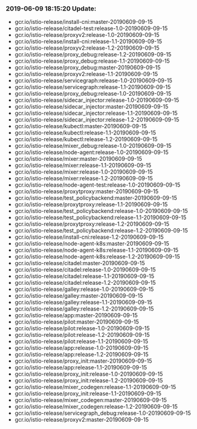 ### 2019-06-09 18:15:20 Update:

- gcr.io/istio-release/install-cni:master-20190609-09-15
- gcr.io/istio-release/citadel-test:release-1.0-20190609-09-15
- gcr.io/istio-release/proxyv2:release-1.0-20190609-09-15
- gcr.io/istio-release/install-cni:release-1.1-20190609-09-15
- gcr.io/istio-release/proxyv2:release-1.2-20190609-09-15
- gcr.io/istio-release/proxy_debug:release-1.2-20190609-09-15
- gcr.io/istio-release/proxy_debug:release-1.1-20190609-09-15
- gcr.io/istio-release/proxy_debug:master-20190609-09-15
- gcr.io/istio-release/proxyv2:release-1.1-20190609-09-15
- gcr.io/istio-release/servicegraph:release-1.0-20190609-09-15
- gcr.io/istio-release/servicegraph:release-1.1-20190609-09-15
- gcr.io/istio-release/proxy_debug:release-1.0-20190609-09-15
- gcr.io/istio-release/sidecar_injector:release-1.0-20190609-09-15
- gcr.io/istio-release/sidecar_injector:master-20190609-09-15
- gcr.io/istio-release/sidecar_injector:release-1.1-20190609-09-15
- gcr.io/istio-release/sidecar_injector:release-1.2-20190609-09-15
- gcr.io/istio-release/kubectl:master-20190609-09-15
- gcr.io/istio-release/kubectl:release-1.1-20190609-09-15
- gcr.io/istio-release/kubectl:release-1.2-20190609-09-15
- gcr.io/istio-release/mixer_debug:release-1.0-20190609-09-15
- gcr.io/istio-release/node-agent:release-1.0-20190609-09-15
- gcr.io/istio-release/mixer:master-20190609-09-15
- gcr.io/istio-release/mixer:release-1.1-20190609-09-15
- gcr.io/istio-release/mixer:release-1.0-20190609-09-15
- gcr.io/istio-release/mixer:release-1.2-20190609-09-15
- gcr.io/istio-release/node-agent-test:release-1.0-20190609-09-15
- gcr.io/istio-release/proxytproxy:master-20190609-09-15
- gcr.io/istio-release/test_policybackend:master-20190609-09-15
- gcr.io/istio-release/proxytproxy:release-1.1-20190609-09-15
- gcr.io/istio-release/test_policybackend:release-1.0-20190609-09-15
- gcr.io/istio-release/test_policybackend:release-1.1-20190609-09-15
- gcr.io/istio-release/proxytproxy:release-1.2-20190609-09-15
- gcr.io/istio-release/test_policybackend:release-1.2-20190609-09-15
- gcr.io/istio-release/install-cni:release-1.2-20190609-09-15
- gcr.io/istio-release/node-agent-k8s:master-20190609-09-15
- gcr.io/istio-release/node-agent-k8s:release-1.1-20190609-09-15
- gcr.io/istio-release/node-agent-k8s:release-1.2-20190609-09-15
- gcr.io/istio-release/citadel:master-20190609-09-15
- gcr.io/istio-release/citadel:release-1.0-20190609-09-15
- gcr.io/istio-release/citadel:release-1.1-20190609-09-15
- gcr.io/istio-release/citadel:release-1.2-20190609-09-15
- gcr.io/istio-release/galley:release-1.0-20190609-09-15
- gcr.io/istio-release/galley:master-20190609-09-15
- gcr.io/istio-release/galley:release-1.1-20190609-09-15
- gcr.io/istio-release/galley:release-1.2-20190609-09-15
- gcr.io/istio-release/app:master-20190609-09-15
- gcr.io/istio-release/pilot:master-20190609-09-15
- gcr.io/istio-release/pilot:release-1.0-20190609-09-15
- gcr.io/istio-release/pilot:release-1.2-20190609-09-15
- gcr.io/istio-release/pilot:release-1.1-20190609-09-15
- gcr.io/istio-release/app:release-1.0-20190609-09-15
- gcr.io/istio-release/app:release-1.2-20190609-09-15
- gcr.io/istio-release/proxy_init:master-20190609-09-15
- gcr.io/istio-release/app:release-1.1-20190609-09-15
- gcr.io/istio-release/proxy_init:release-1.0-20190609-09-15
- gcr.io/istio-release/proxy_init:release-1.2-20190609-09-15
- gcr.io/istio-release/mixer_codegen:release-1.1-20190609-09-15
- gcr.io/istio-release/proxy_init:release-1.1-20190609-09-15
- gcr.io/istio-release/mixer_codegen:master-20190609-09-15
- gcr.io/istio-release/mixer_codegen:release-1.2-20190609-09-15
- gcr.io/istio-release/servicegraph_debug:release-1.0-20190609-09-15
- gcr.io/istio-release/proxyv2:master-20190609-09-15

